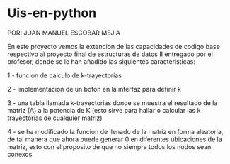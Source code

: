 # Uis-en-python

POR: JUAN MANUEL ESCOBAR MEJIA

En este proyecto vemos la extencion de las capacidades de codigo base respectivo al proyecto final de estructuras de datos II entregado por el profesor, donde se le han añadido las siguientes caracteristicas:

1 - funcion de calculo de k-trayectorias

2 - implementacion de un boton en la interfaz para definir k

3 - una tabla llamada k-trayectorias donde se muestra el resultado de la matriz (A) a la potencia de K (esto sirve para hallar o calcular las k trayectorias de cualquier matriz)

4 - se ha modificado la funcion de llenado de la matriz en forma aleatoria, de tal manera que ahora puede generar 0 en diferentes ubicaciones de la matriz, esto con el proposito de que no siempre todos los nodos sean conexos 
